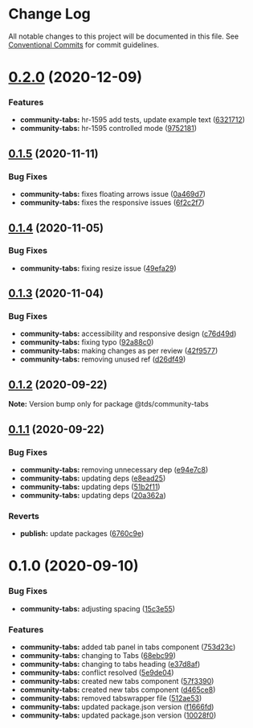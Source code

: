 # Change Log

All notable changes to this project will be documented in this file.
See [Conventional Commits](https://conventionalcommits.org) for commit guidelines.

# [0.2.0](https://github.com/telus/tds-community/compare/@tds/community-tabs@0.1.5...@tds/community-tabs@0.2.0) (2020-12-09)


### Features

* **community-tabs:** hr-1595 add tests, update example text ([6321712](https://github.com/telus/tds-community/commit/63217124fd268b36d9cdfcfc8ceddf9a51e7cae2))
* **community-tabs:** hr-1595 controlled mode ([9752181](https://github.com/telus/tds-community/commit/975218117201ad9d42a0f635df9d8a5f47424eac))





## [0.1.5](https://github.com/telus/tds-community/compare/@tds/community-tabs@0.1.4...@tds/community-tabs@0.1.5) (2020-11-11)


### Bug Fixes

* **community-tabs:** fixes floating arrows issue ([0a469d7](https://github.com/telus/tds-community/commit/0a469d7d7d1c8b6a807b5831aa9d13852c124a37))
* **community-tabs:** fixes the responsive issues ([6f2c2f7](https://github.com/telus/tds-community/commit/6f2c2f73db4b9d71faa80fb909c2aed7523356fb))





## [0.1.4](https://github.com/telus/tds-community/compare/@tds/community-tabs@0.1.3...@tds/community-tabs@0.1.4) (2020-11-05)


### Bug Fixes

* **community-tabs:** fixing resize issue ([49efa29](https://github.com/telus/tds-community/commit/49efa2979a16ce75399dac7995111057946b6c9e))





## [0.1.3](https://github.com/telus/tds-community/compare/@tds/community-tabs@0.1.2...@tds/community-tabs@0.1.3) (2020-11-04)


### Bug Fixes

* **community-tabs:** accessibility and responsive design ([c76d49d](https://github.com/telus/tds-community/commit/c76d49d817a9e06dd9bdd1acb38dbbb10499b03a))
* **community-tabs:** fixing typo ([92a88c0](https://github.com/telus/tds-community/commit/92a88c0c1d8db97e5da878cdf3d8855d82185a98))
* **community-tabs:** making changes as per review ([42f9577](https://github.com/telus/tds-community/commit/42f9577f8cc9b01a57f798e0439180297b1d5799))
* **community-tabs:** removing unused ref ([d26df49](https://github.com/telus/tds-community/commit/d26df49b4c85d1f145217f5c1557838c6d8e9e28))





## [0.1.2](https://github.com/telus/tds-community/compare/@tds/community-tabs@0.1.1...@tds/community-tabs@0.1.2) (2020-09-22)

**Note:** Version bump only for package @tds/community-tabs





## [0.1.1](https://github.com/telus/tds-community/compare/@tds/community-tabs@0.1.0...@tds/community-tabs@0.1.1) (2020-09-22)


### Bug Fixes

* **community-tabs:** removing unnecessary dep ([e94e7c8](https://github.com/telus/tds-community/commit/e94e7c8f1de7531b039dbff8282fd775c4d4f9c4))
* **community-tabs:** updating deps ([e8ead25](https://github.com/telus/tds-community/commit/e8ead25326af2283119eab2f5e88a49538e47bf7))
* **community-tabs:** updating deps ([51b2f11](https://github.com/telus/tds-community/commit/51b2f11282dd3a4b244916800e802e808869c939))
* **community-tabs:** updating deps ([20a362a](https://github.com/telus/tds-community/commit/20a362a4e0087807f144dd81880cfae3f040ed8e))


### Reverts

* **publish:** update packages ([6760c9e](https://github.com/telus/tds-community/commit/6760c9e97ddb564239f4bbd61b249e5f437938ff))





# 0.1.0 (2020-09-10)


### Bug Fixes

* **community-tabs:** adjusting spacing ([15c3e55](https://github.com/telus/tds-community/commit/15c3e5563810c438ffd259285237f9efa690ddaa))


### Features

* **community-tabs:** added tab panel in tabs component ([753d23c](https://github.com/telus/tds-community/commit/753d23caa1e5f4d057bf2511edab6652cc8d02e6))
* **community-tabs:** changing to Tabs ([68ebc99](https://github.com/telus/tds-community/commit/68ebc99b8ca968fae51943bf9b128ff38c913bf5))
* **community-tabs:** changing to tabs heading ([e37d8af](https://github.com/telus/tds-community/commit/e37d8aff7b62979d0eb9b8b12e4e81f657305489))
* **community-tabs:** conflict resolved ([5e9de04](https://github.com/telus/tds-community/commit/5e9de0478a0bfbaf6d86734f4a13717533773762))
* **community-tabs:** created new tabs component ([57f3390](https://github.com/telus/tds-community/commit/57f3390430cc40635fc4f4cc27daeb0f0349f572))
* **community-tabs:** created new tabs component ([d465ce8](https://github.com/telus/tds-community/commit/d465ce81e997986ffed46c28452fca4e074ac404))
* **community-tabs:** removed tabswrapper file ([512ae53](https://github.com/telus/tds-community/commit/512ae53f4565d47befb9bbe18545417f0074efd9))
* **community-tabs:** updated package.json version ([f1666fd](https://github.com/telus/tds-community/commit/f1666fd1cbf8aa55d407d01d2bac681a250e2940))
* **community-tabs:** updated package.json version ([10028f0](https://github.com/telus/tds-community/commit/10028f0a32c401b27f03350a78adec3d63b5c517))
